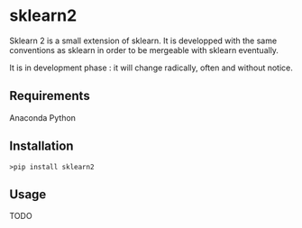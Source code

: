 # sklearn2

Sklearn 2 is a small extension of sklearn. It is developped with the same conventions as sklearn in order to be mergeable with sklearn eventually.

It is in development phase : it will change radically, often and without notice.

## Requirements

Anaconda Python

## Installation

    >pip install sklearn2
        
## Usage

TODO
